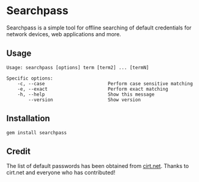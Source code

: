 # Searchpass

Searchpass is a simple tool for offline searching of default credentials for network devices, web applications and more.

## Usage

```
Usage: searchpass [options] term [term2] ... [termN]

Specific options:
    -c, --case                       Perform case sensitive matching
    -e, --exact                      Perform exact matching
    -h, --help                       Show this message
        --version                    Show version
```

## Installation

    gem install searchpass

## Credit

The list of default passwords has been obtained from [cirt.net](https://cirt.net/passwords). Thanks to cirt.net and everyone who has contributed!
